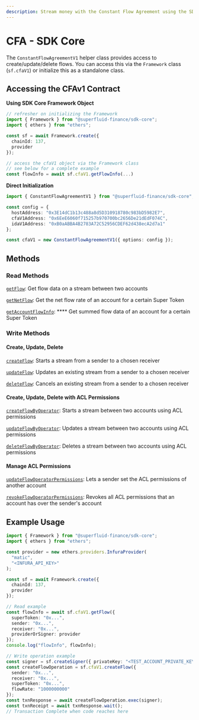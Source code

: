 ```yaml
---
description: Stream money with the Constant Flow Agreement using the SDK Core
---
```


# CFA - SDK Core

The `ConstantFlowAgreementV1` helper class provides access to create/update/delete flows. You can access this via the `Framework` class (`sf.cfaV1`) or initialize this as a standalone class.

## Accessing the CFAv1 Contract

**Using SDK Core Framework Object**

```typescript
// refresher on initializing the Framework
import { Framework } from "@superfluid-finance/sdk-core";
import { ethers } from "ethers";

const sf = await Framework.create({
  chainId: 137,
  provider
});

// access the cfaV1 object via the Framework class
// see below for a complete example
const flowInfo = await sf.cfaV1.getFlowInfo(...)
```

**Direct Initialization**

```typescript
import { ConstantFlowAgreementV1 } from "@superfluid-finance/sdk-core";

const config = {
  hostAddress: "0x3E14dC1b13c488a8d5D310918780c983bD5982E7",
  cfaV1Address: "0x6EeE6060f715257b970700bc2656De21dEdF074C",
  idaV1Address: "0xB0aABBA4B2783A72C52956CDEF62d438ecA2d7a1"
};

const cfaV1 = new ConstantFlowAgreementV1({ options: config });
```

## **Methods**

### **Read Methods**

[`getFlow`](https://docs.superfluid.finance/superfluid/developers/constant-flow-agreement-cfa/cfa-operations/read-methods/getflow): Get flow data on a stream between two accounts

[`getNetFlow`](https://docs.superfluid.finance/superfluid/developers/constant-flow-agreement-cfa/cfa-operations/read-methods/getnetflow): Get the net flow rate of an account for a certain Super Token

[`getAccountFlowInfo`](https://docs.superfluid.finance/superfluid/developers/constant-flow-agreement-cfa/cfa-operations/read-methods/getaccountflowinfo): **** Get summed flow data of an account for a certain Super Token

### **Write Methods**

#### **Create, Update, Delete**

[`createFlow`](https://docs.superfluid.finance/superfluid/developers/constant-flow-agreement-cfa/cfa-operations/write-methods/createflow): Starts a stream from a sender to a chosen receiver&#x20;

[`updateFlow`](https://docs.superfluid.finance/superfluid/developers/constant-flow-agreement-cfa/cfa-operations/write-methods/updateflow): Updates an existing stream from a sender to a chosen receiver

[`deleteFlow`](https://docs.superfluid.finance/superfluid/developers/constant-flow-agreement-cfa/cfa-operations/write-methods/deleteflow): Cancels an existing stream from a sender to a chosen receiver

#### **Create, Update, Delete with ACL Permissions**

[`createFlowByOperator`](https://docs.superfluid.finance/superfluid/developers/constant-flow-agreement-cfa/cfa-access-control-list-acl/acl-features): Starts a stream between two accounts using ACL permissions

[`updateFlowByOperator`](https://docs.superfluid.finance/superfluid/developers/constant-flow-agreement-cfa/cfa-access-control-list-acl/acl-features): Updates a stream between two accounts using ACL permissions&#x20;

[`deleteFlowByOperator`](https://docs.superfluid.finance/superfluid/developers/constant-flow-agreement-cfa/cfa-access-control-list-acl/acl-features): Deletes a stream between two accounts using ACL permissions

#### **Manage ACL Permissions**

[`updateFlowOperatorPermissions`](https://docs.superfluid.finance/superfluid/developers/constant-flow-agreement-cfa/cfa-access-control-list-acl/acl-features): Lets a sender set the ACL permissions of another account

[`revokeFlowOperatorPermissions`](https://docs.superfluid.finance/superfluid/developers/constant-flow-agreement-cfa/cfa-access-control-list-acl/acl-features): Revokes all ACL permissions that an account has over the sender's account

## **Example Usage**

```typescript
import { Framework } from "@superfluid-finance/sdk-core";
import { ethers } from "ethers";

const provider = new ethers.providers.InfuraProvider(
  "matic",
  "<INFURA_API_KEY>"
);

const sf = await Framework.create({
  chainId: 137,
  provider
});

// Read example
const flowInfo = await sf.cfaV1.getFlow({
  superToken: "0x...",
  sender: "0x...",
  receiver: "0x...",
  providerOrSigner: provider
});
console.log("flowInfo", flowInfo);

// Write operation example
const signer = sf.createSigner({ privateKey: "<TEST_ACCOUNT_PRIVATE_KEY>", provider });
const createFlowOperation = sf.cfaV1.createFlow({
  sender: "0x...",
  receiver: "0x...",
  superToken: "0x...",
  flowRate: "1000000000"
});
const txnResponse = await createFlowOperation.exec(signer);
const txnReceipt = await txnResponse.wait();
// Transaction Complete when code reaches here
```
